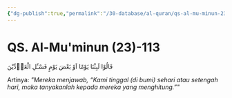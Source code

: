 ```yaml
---
{"dg-publish":true,"permalink":"/30-database/al-quran/qs-al-mu-minun-23-113/"}
---
```



# QS. Al-Mu'minun (23)-113
قَالُوْا لَبِثْنَا يَوْمًا اَوْ بَعْضَ يَوْمٍ فَسْـَٔلِ الْعَاۤدِّيْنَ 

Artinya: *"Mereka menjawab, “Kami tinggal (di bumi) sehari atau setengah hari, maka tanyakanlah kepada mereka yang menghitung.”"*
